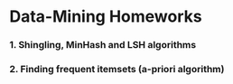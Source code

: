 # Data-Mining  Homeworks

### 1. Shingling, MinHash and LSH algorithms

### 2. Finding frequent itemsets (a-priori algorithm)